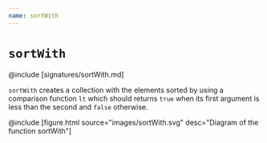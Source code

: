 ```yaml
---
name: sortWith
---
```


# `sortWith`

@include [signatures/sortWith.md]

`sortWith` creates a collection with the elements sorted by using a comparison function `lt` which should returns `true` when its first argument is less than the second and `false` otherwise.

@include [figure.html source="images/sortWith.svg" desc="Diagram of the function sortWith"]
